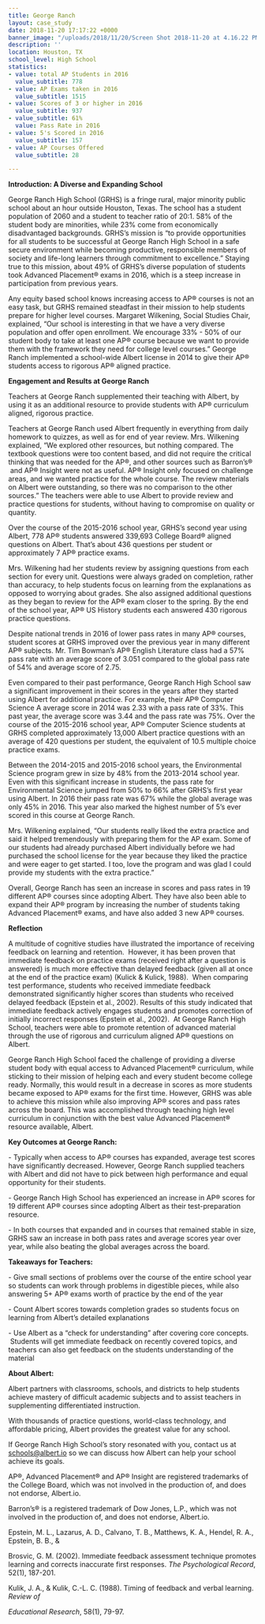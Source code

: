 ```yaml
---
title: George Ranch
layout: case_study
date: 2018-11-20 17:17:22 +0000
banner_image: "/uploads/2018/11/20/Screen Shot 2018-11-20 at 4.16.22 PM.png"
description: ''
location: Houston, TX
school_level: High School
statistics:
- value: total AP Students in 2016
  value_subtitle: 778
- value: AP Exams taken in 2016
  value_subtitle: 1515
- value: Scores of 3 or higher in 2016
  value_subtitle: 937
- value_subtitle: 61%
  value: Pass Rate in 2016
- value: 5's Scored in 2016
  value_subtitle: 157
- value: AP Courses Offered
  value_subtitle: 28

---
```

**Introduction: A Diverse and Expanding School**

George Ranch High School (GRHS) is a fringe rural, major minority public school about an hour outside Houston, Texas. The school has a student population of 2060 and a student to teacher ratio of 20:1. 58% of the student body are minorities, while 23% come from economically disadvantaged backgrounds. GRHS’s mission is “to provide opportunities for all students to be successful at George Ranch High School in a safe secure environment while becoming productive, responsible members of society and life-long learners through commitment to excellence.” Staying true to this mission, about 49% of GRHS’s diverse population of students took Advanced Placement® exams in 2016, which is a steep increase in participation from previous years. 

Any equity based school knows increasing access to AP® courses is not an easy task, but GRHS remained steadfast in their mission to help students prepare for higher level courses. Margaret Wilkening, Social Studies Chair, explained, “Our school is interesting in that we have a very diverse population and offer open enrollment. We encourage 33% - 50% of our student body to take at least one AP® course because we want to provide them with the framework they need for college level courses.” George Ranch implemented a school-wide Albert license in 2014 to give their AP® students access to rigorous AP® aligned practice. 

**Engagement and Results at George Ranch**

Teachers at George Ranch supplemented their teaching with Albert, by using it as an additional resource to provide students with AP® curriculum aligned, rigorous practice. 

Teachers at George Ranch used Albert frequently in everything from daily homework to quizzes, as well as for end of year review. Mrs. Wilkening explained, “We explored other resources, but nothing compared. The textbook questions were too content based, and did not require the critical thinking that was needed for the AP®, and other sources such as Barron’s®  and AP® Insight were not as useful. AP® Insight only focused on challenge areas, and we wanted practice for the whole course. The review materials on Albert were outstanding, so there was no comparison to the other sources.” The teachers were able to use Albert to provide review and practice questions for students, without having to compromise on quality or quantity. 

Over the course of the 2015-2016 school year, GRHS’s second year using Albert, 778 AP® students answered 339,693 College Board® aligned questions on Albert. That’s about 436 questions per student or approximately 7 AP® practice exams. 

Mrs. Wilkening had her students review by assigning questions from each section for every unit. Questions were always graded on completion, rather than accuracy, to help students focus on learning from the explanations as opposed to worrying about grades. She also assigned additional questions as they began to review for the AP® exam closer to the spring. By the end of the school year, AP® US History students each answered 430 rigorous practice questions. 

Despite national trends in 2016 of lower pass rates in many AP® courses, student scores at GRHS improved over the previous year in many different AP® subjects. Mr. Tim Bowman’s AP® English Literature class had a 57% pass rate with an average score of 3.051 compared to the global pass rate of 54% and average score of 2.75.

Even compared to their past performance, George Ranch High School saw a significant improvement in their scores in the years after they started using Albert for additional practice. For example, their AP® Computer Science A average score in 2014 was 2.33 with a pass rate of 33%. This past year, the average score was 3.44 and the pass rate was 75%. Over the course of the 2015-2016 school year, AP® Computer Science students at GRHS completed approximately 13,000 Albert practice questions with an average of 420 questions per student, the equivalent of 10.5 multiple choice practice exams. 

Between the 2014-2015 and 2015-2016 school years, the Environmental Science program grew in size by 48% from the 2013-2014 school year. Even with this significant increase in students, the pass rate for Environmental Science jumped from 50% to 66% after GRHS’s first year using Albert. In 2016 their pass rate was 67% while the global average was only 45% in 2016. This year also marked the highest number of 5’s ever scored in this course at George Ranch.

Mrs. Wilkening explained, “Our students really liked the extra practice and said it helped tremendously with preparing them for the AP exam. Some of our students had already purchased Albert individually before we had purchased the school license for the year because they liked the practice and were eager to get started. I too, love the program and was glad I could provide my students with the extra practice.”

Overall, George Ranch has seen an increase in scores and pass rates in 19 different AP® courses since adopting Albert. They have also been able to expand their AP® program by increasing the number of students taking Advanced Placement® exams, and have also added 3 new AP® courses.  

**Reflection**

A multitude of cognitive studies have illustrated the importance of receiving feedback on learning and retention.  However, it has been proven that immediate feedback on practice exams (received right after a question is answered) is much more effective than delayed feedback (given all at once at the end of the practice exam) (Kulick & Kulick, 1988).  When comparing test performance, students who received immediate feedback demonstrated significantly higher scores than students who received delayed feedback (Epstein et al., 2002). Results of this study indicated that immediate feedback actively engages students and promotes correction of initially incorrect responses (Epstein et al., 2002).  At George Ranch High School, teachers were able to promote retention of advanced material through the use of rigorous and curriculum aligned AP® questions on Albert.

George Ranch High School faced the challenge of providing a diverse student body with equal access to Advanced Placement® curriculum, while sticking to their mission of helping each and every student become college ready. Normally, this would result in a decrease in scores as more students became exposed to AP® exams for the first time. However, GRHS was able to achieve this mission while also improving AP® scores and pass rates across the board. This was accomplished through teaching high level curriculum in conjunction with the best value Advanced Placement® resource available, Albert.

**Key Outcomes at George Ranch:**

\- Typically when access to AP® courses has expanded, average test scores have significantly decreased. However, George Ranch supplied teachers with Albert and did not have to pick between high performance and equal opportunity for their students. 

\- George Ranch High School has experienced an increase in AP® scores for 19 different AP® courses since adopting Albert as their test-preparation resource. 

\- In both courses that expanded and in courses that remained stable in size, GRHS saw an increase in both pass rates and average scores year over year, while also beating the global averages across the board. 

**Takeaways for Teachers:**

\- Give small sections of problems over the course of the entire school year so students can work through problems in digestible pieces, while also answering 5+ AP® exams worth of practice by the end of the year

\- Count Albert scores towards completion grades so students focus on learning from Albert’s detailed explanations 

\- Use Albert as a “check for understanding” after covering core concepts.  Students will get immediate feedback on recently covered topics, and teachers can also get feedback on the students understanding of the material

**About Albert:**

Albert partners with classrooms, schools, and districts to help students achieve mastery of difficult academic subjects and to assist teachers in supplementing differentiated instruction.

With thousands of practice questions, world-class technology, and affordable pricing, Albert provides the greatest value for any school.

If George Ranch High School’s story resonated with you, contact us at schools@albert.io so we can discuss how Albert can help your school achieve its goals.

 AP®, Advanced Placement® and AP® Insight are registered trademarks of the College Board, which was not involved in the production of, and does not endorse, Albert.io. 

Barron’s® is a registered trademark of Dow Jones, L.P., which was not involved in the production of, and does not endorse, Albert.io. 

Epstein, M. L., Lazarus, A. D., Calvano, T. B., Matthews, K. A., Hendel, R. A., Epstein, B. B., &

Brosvic, G. M. (2002). Immediate feedback assessment technique promotes learning and corrects inaccurate first responses. _The Psychological Record_, 52(1), 187-201.

Kulik, J. A., & Kulik, C.-L. C. (1988). Timing of feedback and verbal learning. _Review of_

_Educational Research_, 58(1), 79-97.